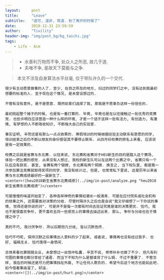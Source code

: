 ```yaml
---
layout:     post
title:      "Leave"
subtitle:   "道可, 道非, 常道. 到了离开的时候了"
date:       2018-12-31 23:59:59
author:     "Tivility"
header-img: "img/post_bg/bg_taichi.jpg"
tags:
    - Life - Acm
---
```



> - 水善利万物而不争, 处众人之所恶, 故几于道.  
> - 夫唯不争, 是故天下莫能与之争.  
    
> 本文不涉及自身算法水平丝毫, 仅于带队许久的一个交代.  

    很少有主动愿意做事的人了. 至少, 在目之所及的地方, 扫过的同学们之中, 没有达到我最初想要的标准的人. 至于现在这个情况, 是未曾设想过的.  
    
    不管有没有意外, 是不是愿意. 既然前辈们选择了我, 那我是不愿辜负这样一份信任的.  
    
    最初挑起整个摊子的时候, 也是有一番打算的. 毕竟, 毕竟也是在以往接触过一批优秀的竞赛党. 也些许明白应该营造一种什么样的环境, 才是一个适于这样一批有活力, 有创造力, 有激情, 有梦想的人不断吸收知识, 不断强大自己的实验室.  
    
    事实证明, 辛劳还是有那么一点点效果的. 寒假培训的时候根据经验主动联系有意愿的同学, 培训结束之后仍不断以朋友的身份督促其不要停止联系. 从四月份校赛的排名上来看, 应该说是有一定效果的.  
    
    校赛之后就是省赛与东北赛. 以往来说, 东北赛和省赛对于HEU新生的目的是踏入这个赛场, 体验一把比赛的感觉. 从来没有人想过, 我校的新生队可以在这两个比赛之中, 省赛只有一个队伍没有获奖. 甚至, 省赛有两个银牌, 东北赛有两个铜牌. 换言之, 当下校队里, 都是第一次参加算法竞赛就取得奖项的同学. 我没有统计过, 但是, 也常常私下里说, 这是历年以来省赛与东北赛成绩最好的一届新生了.  
    <center>![heu2018新生省赛东北赛成绩](../img/in-post/analyze.png "heu2018新生省赛东北赛成绩")</center>  
    
    可是慢慢的味道开始变了. 各种各样神奇的事情如潮水一般涌来. 可是在应付院系或社会机构的琐事之外, 还需要面对决策的分歧. 尽管时隔许久之后也是会说"我又仔细想了一下你说的事情, 觉得还是你说的对". 可是并不是每一次都有时间去验证究竟是谁的决策更优. 恰巧, 我也不是很喜欢争吵, 更不喜欢去将一些感觉上的事情去描述出来. 那么, 争吵与分歧也在于情理之中了.  
    
    真的不巧, 我讨厌争吵. 所以后期但凡分歧, 皆以沉默告终.  
    
    恰巧不巧呢, 保持沉默之后事情出人意料的少了起来, 或者说, 事情再也没有经过我手. 也好, 福祸无关. 恰巧落得一身悠闲.  
    
    总体来看也算兢兢业业, 未曾想过一丝饱中私囊. 辛苦不说, 修修补补也做了不少. 但凡有利可图的事情也都分享给了诸君. 而当下不知为什么是替谁背了什么锅. 不过不重要了. 不管怎样, 我在的时候还是尽力把事情挡在外面, 不让任何人欺负的. 希望今后这个地方也能如此吧. 如今借着事由溜了, 好运.  
    <center>![](../img/in-post/hurt.png)</center>  